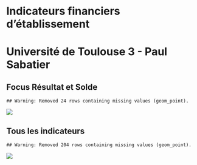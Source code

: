 Indicateurs financiers d’établissement
================

# Université de Toulouse 3 - Paul Sabatier

## Focus Résultat et Solde

    ## Warning: Removed 24 rows containing missing values (geom_point).

![](université_de_toulouse_3___paul_sabatier_files/figure-gfm/etab.focus-1.png)<!-- -->

## Tous les indicateurs

    ## Warning: Removed 204 rows containing missing values (geom_point).

![](université_de_toulouse_3___paul_sabatier_files/figure-gfm/etab-1.png)<!-- -->
